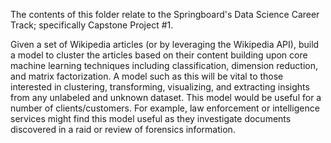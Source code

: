 

The contents of this folder relate to the Springboard's Data Science Career Track; specifically Capstone Project #1.

Given a set of Wikipedia articles (or by leveraging the Wikipedia API), build a model to cluster the articles based on their content building upon core machine learning techniques including classification, dimension reduction, and matrix factorization. A model such as this will be vital to those interested in clustering, transforming, visualizing, and extracting insights from any unlabeled and unknown dataset. This model would be useful for a number of clients/customers. For example, law enforcement or intelligence services might find this model useful as they investigate documents discovered in a raid or review of forensics information. 
